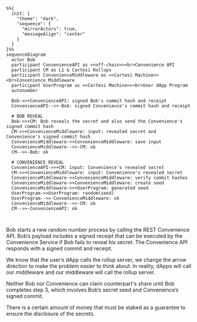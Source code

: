 ```mermaid
%%{
  init: {
    "theme": "dark",
    "sequence": {
      "mirrorActors": true,
      "messageAlign": "center"
    }
  }
}%%
sequenceDiagram
  actor Bob
  participant ConvenienceAPI as <<off-chain>><br>Convenience API
  participant CM as L1 & Cartesi Rollups
  participant ConvenienceMiddleware as <<Cartesi Machine>><br>Convenience Middleware
  participant UserProgram as <<Cartesi Machine>><br>User dApp Program
  autonumber

  Bob->>+ConvenienceAPI: signed Bob's commit hash and receipt
  ConvenienceAPI-->>-Bob: signed Convenience's commit hash and receipt

  # BOB REVEAL
  Bob->>+CM: Bob reveals the secret and also send the Convenience's signed commit hash
  CM->>+ConvenienceMiddleware: input: revealed secret and Convenience's signed commit hash
  ConvenienceMiddleware->>ConvenienceMiddleware: save input
  ConvenienceMiddleware-->>-CM: ok
  CM-->>-Bob: ok

  # CONVENIENCE REVEAL
  ConvenienceAPI->>+CM: input: Convenience's revealed secret
  CM->>+ConvenienceMiddleware: input: Convenience's revealed secret
  ConvenienceMiddleware->>ConvenienceMiddleware: verify commit hashes
  ConvenienceMiddleware->>ConvenienceMiddleware: create seed
  ConvenienceMiddleware->>+UserProgram: generated seed
  UserProgram->>UserProgram: random(seed)
  UserProgram-->>-ConvenienceMiddleware: ok
  ConvenienceMiddleware-->>-CM: ok
  CM-->>-ConvenienceAPI: ok

  
```

Bob starts a new random number process by calling the REST Convenience API. Bob’s payload includes a signed receipt that can be executed by the Convenience Service if Bob fails to reveal his secret. The Convenience API responds with a signed commit and receipt.

We know that the user’s dApp calls the rollup server, we change the arrow direction to make the problem easier to think about. In reality, dApps will call our middleware and our middleware will call the rollup server.

Neither Bob nor Convenience can claim counterpart's share until Bob completes step 3, which involves Bob’s secret seed and Convenience’s signed commit.

There is a certain amount of money that must be staked as a guarantee to ensure the disclosure of the secrets.
